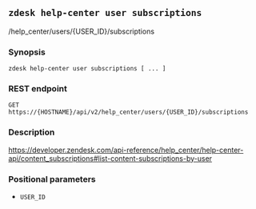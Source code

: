 ## `zdesk help-center user subscriptions`

/help_center/users/{USER_ID}/subscriptions

### Synopsis

    zdesk help-center user subscriptions [ ... ]

### REST endpoint

    GET https://{HOSTNAME}/api/v2/help_center/users/{USER_ID}/subscriptions

### Description

https://developer.zendesk.com/api-reference/help_center/help-center-api/content_subscriptions#list-content-subscriptions-by-user

### Positional parameters

* `USER_ID`

